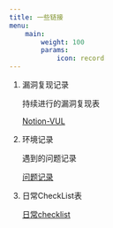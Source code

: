 ```yaml
---
title: 一些链接
menu:
    main: 
        weight: 100
        params:
            icon: record
---
```


1. 漏洞复现记录

    持续进行的漏洞复现表

    [Notion-VUL](https://kuekiko.notion.site/0370489a3e95497aaac3cda68b895576?v=190923209288492a99fa7e1a89f6aa34)

2. 环境记录

    遇到的问题记录

    [问题记录](https://ykiko.top/环境记录)

3. 日常CheckList表

    [日常checklist](https://kuekiko.notion.site/517e49ce4e934db5b9b8ff1a040f00db?v=43dbda7927534a0c97a6bc1e05a3dc9e)
